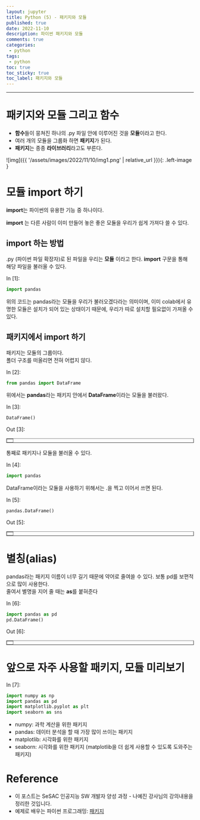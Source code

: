 ```yaml
---
layout: jupyter
title: Python (5) - 패키지와 모듈
published: true
date: 2022-11-10
description: 파이썬 패키지와 모듈
comments: true
categories:
 - python
tags:
 - python
toc: true
toc_sticky: true
toc_label: 패키지와 모듈
---
```

---
# 패키지와 모듈 그리고 함수

* **함수**들이 뭉쳐진 하나의 .py 파일 안에 이루어진 것을 **모듈**이라고 한다.
* 여러 개의 모듈을 그룹화 하면 **패키지**가 된다.
* **패키지**는 종종 **라이브러리**라고도 부른다.

![img]({{ '/assets/images/2022/11/10/img1.png' | relative_url }}){: .left-image }

# 모듈 import 하기

**import**는 파이썬의 유용한 기능 중 하나이다.

**import** 는 다른 사람이 이미 만들어 놓은 좋은 모듈을 우리가 쉽게 가져다 쓸 수 있다.

## import 하는 방법

.py (파이썬 파일 확장자)로 된 파일을 우리는 **모듈** 이라고 한다. **import** 구문을 통해 해당 파일을 불러올 수 있다.

<div class="in_prompt">
In&nbsp;[1]:
</div>

<div class="input_area" markdown="1">

```python
import pandas
```

</div>

위의 코드는 pandas라는 모듈을 우리가 불러오겠다라는 의미이며, 이미 colab에서 유명한 모듈은 설치가 되어 있는 상태이기 때문에, 우리가 따로 설치할 필요없이 가져올 수 있다.

## 패키지에서 import 하기

패키지는 모듈의 그룹이다.<br>
폴더 구조를 떠올리면 전혀 어렵지 않다.

<div class="in_prompt">
In&nbsp;[2]:
</div>

<div class="input_area" markdown="1">

```python
from pandas import DataFrame
```

</div>

위에서는 **pandas**라는 패키지 안에서 **DataFrame**이라는 모듈을 불러왔다.

<div class="in_prompt">
In&nbsp;[3]:
</div>

<div class="input_area" markdown="1">

```python
DataFrame()
```

</div>

<div class="output_prompt">
Out&nbsp;[3]:
</div>




<div markdown="0">
<div>
<style scoped>
    .dataframe tbody tr th:only-of-type {
        vertical-align: middle;
    }

    .dataframe tbody tr th {
        vertical-align: top;
    }

    .dataframe thead th {
        text-align: right;
    }
</style>
<table border="1" class="dataframe">
  <thead>
    <tr style="text-align: right;">
      <th></th>
    </tr>
  </thead>
  <tbody>
  </tbody>
</table>
</div>
</div>



통째로 패키지나 모듈을 불러올 수 있다.

<div class="in_prompt">
In&nbsp;[4]:
</div>

<div class="input_area" markdown="1">

```python
import pandas
```

</div>

DataFrame이라는 모듈을 사용하기 위해서는 .을 찍고 이어서 쓰면 된다.

<div class="in_prompt">
In&nbsp;[5]:
</div>

<div class="input_area" markdown="1">

```python
pandas.DataFrame()
```

</div>

<div class="output_prompt">
Out&nbsp;[5]:
</div>




<div markdown="0">
<div>
<style scoped>
    .dataframe tbody tr th:only-of-type {
        vertical-align: middle;
    }

    .dataframe tbody tr th {
        vertical-align: top;
    }

    .dataframe thead th {
        text-align: right;
    }
</style>
<table border="1" class="dataframe">
  <thead>
    <tr style="text-align: right;">
      <th></th>
    </tr>
  </thead>
  <tbody>
  </tbody>
</table>
</div>
</div>



# 별칭(alias)

pandas라는 패키지 이름이 너무 길기 때문에 약어로 줄여쓸 수 있다. 보통 pd를 보편적으로 많이 사용한다.<br>
줄여서 별명을 지어 줄 때는 **as**를 붙혀준다

<div class="in_prompt">
In&nbsp;[6]:
</div>

<div class="input_area" markdown="1">

```python
import pandas as pd
pd.DataFrame()
```

</div>

<div class="output_prompt">
Out&nbsp;[6]:
</div>




<div markdown="0">
<div>
<style scoped>
    .dataframe tbody tr th:only-of-type {
        vertical-align: middle;
    }

    .dataframe tbody tr th {
        vertical-align: top;
    }

    .dataframe thead th {
        text-align: right;
    }
</style>
<table border="1" class="dataframe">
  <thead>
    <tr style="text-align: right;">
      <th></th>
    </tr>
  </thead>
  <tbody>
  </tbody>
</table>
</div>
</div>



# 앞으로 자주 사용할 패키지, 모듈 미리보기

<div class="in_prompt">
In&nbsp;[7]:
</div>

<div class="input_area" markdown="1">

```python
import numpy as np
import pandas as pd
import matplotlib.pyplot as plt
import seaborn as sns
```

</div>

* numpy: 과학 계산을 위한 패키지
* pandas: 데이터 분석을 할 때 가장 많이 쓰이는 패키지
* matplotlib: 시각화를 위한 패키지
* seaborn: 시각화를 위한 패키지 (matplotlib을 더 쉽게 사용할 수 있도록 도와주는 패키지)

# Reference

* 이 포스트는 SeSAC 인공지능 SW 개발자 양성 과정 - 나예진 강사님의 강의내용을 정리한 것입니다.
* 예제로 배우는 파이썬 프로그래밍: [패키지](http://pythonstudy.xyz/python/article/18-%ED%8C%A8%ED%82%A4%EC%A7%80)
